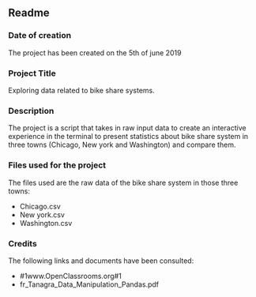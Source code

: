 ## **Readme**

### **Date of creation**

The project has been created on the 5th of june 2019

### **Project Title**

Exploring data related to bike share systems.

### **Description**

 The project is a script that takes in raw input data to create an interactive experience  in the terminal to present statistics about bike share system in three towns (Chicago, New york and Washington) and compare them.

### **Files used for the project**

The files used are the raw data of the bike share system in those three towns:
  * Chicago.csv
  * New york.csv
  * Washington.csv


### **Credits**

The following links and documents have been consulted:  
* #1www.OpenClassrooms.org#1
* fr_Tanagra_Data_Manipulation_Pandas.pdf
